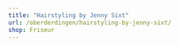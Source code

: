 ```yaml
---
title: "Hairstyling by Jenny Sixt"
url: /oberderdingen/hairstyling-by-jenny-sixt/
shop: Friseur
---
```

